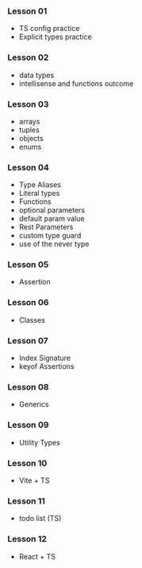 ### Lesson 01

- TS config practice
- Explicit types practice

### Lesson 02

- data types
- intellisense and functions outcome

### Lesson 03

- arrays
- tuples
- objects
- enums

### Lesson 04

- Type Aliases
- Literal types
- Functions
- optional parameters
- default param value
- Rest Parameters
- custom type guard
- use of the never type

### Lesson 05

- Assertion

### Lesson 06

- Classes

### Lesson 07

- Index Signature
- keyof Assertions

### Lesson 08

- Generics

### Lesson 09

- Utility Types

### Lesson 10

- Vite + TS

### Lesson 11

- todo list (TS)

### Lesson 12

- React + TS
